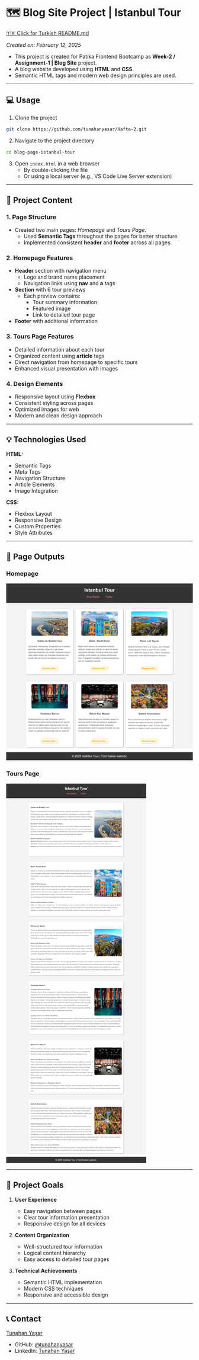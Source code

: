 # :world_map: Blog Site Project | Istanbul Tour

[🇹🇷 Click for Turkish README.md](./README.tr.md)

*Created on: February 12, 2025*

* This project is created for Patika Frontend Bootcamp as **Week-2 / Assignment-1 | Blog Site** project.
* A blog website developed using **HTML** and **CSS**.
* Semantic HTML tags and modern web design principles are used.

---

## :computer: Usage

1. Clone the project
```bash
git clone https://github.com/tunahanyasar/Hafta-2.git
```

2. Navigate to the project directory
```bash
cd blog-page-istanbul-tour
```

3. Open `index.html` in a web browser
   - By double-clicking the file
   - Or using a local server (e.g., VS Code Live Server extension)

---

## 📜 Project Content

### 1. Page Structure
- Created two main pages: *Homepage* and *Tours Page*.
  - Used **Semantic Tags** throughout the pages for better structure.
  - Implemented consistent **header** and **footer** across all pages.

### 2. Homepage Features
- **Header** section with navigation menu
  - Logo and brand name placement
  - Navigation links using **nav** and **a** tags
- **Section** with 6 tour previews
  - Each preview contains:
    - Tour summary information
    - Featured image
    - Link to detailed tour page
- **Footer** with additional information

### 3. Tours Page Features
- Detailed information about each tour
- Organized content using **article** tags
- Direct navigation from homepage to specific tours
- Enhanced visual presentation with images

### 4. Design Elements
- Responsive layout using **Flexbox**
- Consistent styling across pages
- Optimized images for web
- Modern and clean design approach

---

## 💡 Technologies Used

**HTML:**
* Semantic Tags
* Meta Tags
* Navigation Structure
* Article Elements
* Image Integration

**CSS:**
* Flexbox Layout
* Responsive Design
* Custom Properties
* Style Attributes

---

## 📸 Page Outputs

### Homepage
![Homepage](./img-page/homepage.png)

### Tours Page
![Post](./img-page/post-page.png)

---

## 🎯 Project Goals

1. **User Experience**
   - Easy navigation between pages
   - Clear tour information presentation
   - Responsive design for all devices

2. **Content Organization**
   - Well-structured tour information
   - Logical content hierarchy
   - Easy access to detailed tour pages

3. **Technical Achievements**
   - Semantic HTML implementation
   - Modern CSS techniques
   - Responsive and accessible design

---

## 📞 Contact

[Tunahan Yaşar](https://github.com/tunahanyasar)

* GitHub: [@tunahanyasar](https://github.com/tunahanyasar)
* LinkedIn: [Tunahan Yaşar](https://www.linkedin.com/in/tunahan-yasar/)